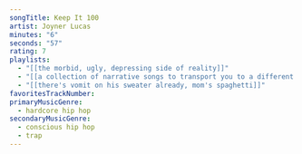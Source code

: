 ```yaml
---
songTitle: Keep It 100
artist: Joyner Lucas
minutes: "6"
seconds: "57"
rating: 7
playlists:
  - "[[the morbid, ugly, depressing side of reality]]"
  - "[[a collection of narrative songs to transport you to a different world]]"
  - "[[there's vomit on his sweater already, mom's spaghetti]]"
favoritesTrackNumber:
primaryMusicGenre:
  - hardcore hip hop
secondaryMusicGenre:
  - conscious hip hop
  - trap
---
```

